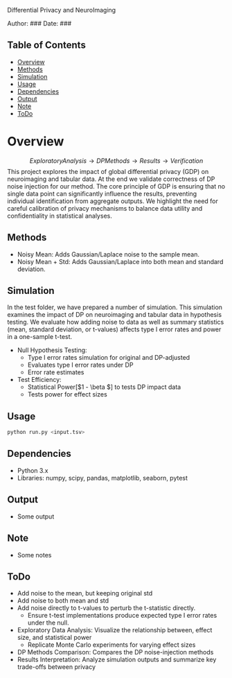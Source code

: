 Differential Privacy and NeuroImaging

Author: ###
Date: ###
## Table of Contents
- [Overview](#overview)
- [Methods](#methods)
- [Simulation](#simulations)
- [Usage](#usage)
- [Dependencies](#dependencies)
- [Output](#output)
- [Note](#note)
- [ToDo](#todo)

# Overview
$$Exploratory Analysis → DP Methods → Results → Verification$$
This project explores the impact of global differential privacy (GDP) on neuroimaging and tabular data. At the end we validate correctness of DP noise injection for our method. The core principle of GDP is ensuring that no single data point can significantly influence the results, preventing individual identification from aggregate outputs. We highlight the need for careful calibration of privacy mechanisms to balance data utility and confidentiality in statistical analyses.

## Methods
 - Noisy Mean: Adds Gaussian/Laplace noise to the sample mean.
 - Noisy Mean + Std: Adds Gaussian/Laplace into both mean and standard deviation.

## Simulation
In the test folder, we have prepared a number of simulation. This simulation examines the impact of DP on neuroimaging and tabular data in hypothesis testing. We evaluate how adding noise to data as well as summary statistics (mean, standard deviation, or t-values) affects type I error rates and power in a one-sample t-test. 

- Null Hypothesis Testing:
    - Type I error rates simulation for original and DP-adjusted
    - Evaluates type I error rates under DP
    - Error rate estimates
- Test Efficiency:
    - Statistical Power[$1 - \beta $] to tests DP impact data
    - Tests power for effect sizes

## Usage

```bash
python run.py <input.tsv>
```
## Dependencies
- Python 3.x
- Libraries: numpy, scipy, pandas, matplotlib, seaborn, pytest

## Output
- Some output
 
## Note
 - Some notes
## ToDo
- Add noise to the mean, but keeping original std
- Add noise to both mean and std
- Add noise directly to t-values to perturb the t-statistic directly.
	- Ensure t-test implementations produce expected type I error rates under the null.
- Exploratory Data Analysis: Visualize the relationship between, effect size, and statistical power
	- Replicate Monte Carlo experiments for varying effect sizes
- DP Methods Comparison: Compares the DP noise-injection methods
- Results Interpretation: Analyze simulation outputs and summarize key trade-offs between privacy
